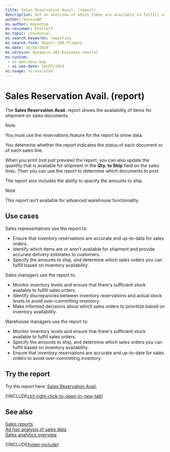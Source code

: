 ```yaml
---
title: Sales Reservation Avail. (report)
description: Get an overview of which items are available to fulfill sales orders and help ensure that inventory reservations are accurate.
author: kennieNP
ms.author: kepontop
ms.reviewer: bholtorf
ms.topic: conceptual
ms.search.keywords: reporting
ms.search.form: Report_209_Primary
ms.date: 10/03/2024
ms.service: dynamics-365-business-central
ms.custom:
 - ai-gen-docs-bap
 - ai-seo-date: 10/07/2024
ai.usage: ai-assisted
---
```


# Sales Reservation Avail. (report)

The **Sales Reservation Avail.** report shows the availability of items for shipment on sales documents.

> [!NOTE]
> You must use the reservations feature for the report to show data.

You determine whether the report indicates the status of each document or of each sales line.

When you print (not just preview) the report, you can also update the quantity that is available for shipment in the **Qty. to Ship** field on the sales lines. Then you can use the report to determine which documents to post.

The report also includes the ability to specify the amounts to ship.

> [!NOTE]
> This report isn't available for advanced warehouse functionality.

## Use cases

<!-- 
Prompt

Below is a report in an ERP system. Provide 3-4 use cases for different personas working with sales.
Format like this:    
  
As a <persona>, use the report to    
* use case 1  
* use case 2    

Do not capitalize the persona names. 

## Report name
Sales Reservation Availability

## Report description
The *Sales Reservation Avail.* report shows the availability of items for shipment on sales documents (you need to use the reservations feature for it to show data). 

You determine whether the report indicates the status of each document or of each sales line. 

When you print (not just preview) the report, you can also update the quantity that is available for shipment in the **Qty. to Ship** field on the sales lines. Then you can use the report to determine which documents to post.

The report also includes a capability with which you can set the amount of goods to be shipped. 

### Use cases
Get an overview of which items are available to fulfill sales orders and help ensure that inventory reservations are accurate

Please include your data sources and URLs
-->

Sales representatives use the report to:

* Ensure that inventory reservations are accurate and up-to-date for sales orders.
* Identify which items are or aren't available for shipment and provide accurate delivery estimates to customers.
* Specify the amounts to ship, and determine which sales orders you can fulfill based on inventory availability.

Sales managers use the report to:

* Monitor inventory levels and ensure that there's sufficient stock available to fulfill sales orders.
* Identify discrepancies between inventory reservations and actual stock levels to avoid over-committing inventory.
* Make informed decisions about which sales orders to prioritize based on inventory availability.

Warehouse managers use the report to:

* Monitor inventory levels and ensure that there's sufficient stock available to fulfill sales orders.
* Specify the amounts to ship, and determine which sales orders you can fulfill based on inventory availability.
* Ensure that inventory reservations are accurate and up-to-date for sales orders to avoid over-committing inventory.

## Try the report

Try the report here: [Sales Reservation Avail.](https://businesscentral.dynamics.com?report=209)

[!INCLUDE[ctrl-right-click-to-open-in-new-tab](../includes/ctrl-right-click-to-open-in-new-tab.md)]

## See also

[Sales reports](../sales-reports.md)  
[Ad hoc analysis of sales data](../ad-hoc-analysis-sales.md)   
[Sales analytics overview](../sales-analytics-overview.md)   

[!INCLUDE[footer-include](../includes/footer-banner.md)]
